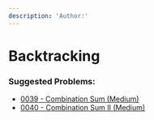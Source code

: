 ```yaml
---
description: 'Author:'
---
```


# Backtracking

### Suggested Problems:

* [0039 - Combination Sum (Medium)](../../solutions/0000-0099/0039-combination-sum-medium.md)
* [0040 - Combination Sum II (Medium)](../../solutions/0000-0099/0040-combination-sum-ii-medium.md)
